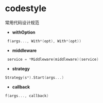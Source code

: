 # codestyle

常用代码设计规范

- **withOption** 
```go
 f(args..., With*(opt), With*(opt))
```
- **middleware** 
```go
 service = *Middleware(middleware)(service)
```
 - **strategy** 
 ```go
 Strategy(s*).Start(args...)
```
 - **callback** 
 ```go
 f(args..., callback)
```